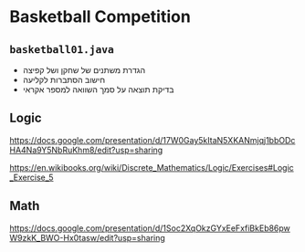 # Basketball Competition

## `basketball01.java`

* הגדרת משתנים של שחקן ושל קפיצה
* חישוב הסתברות לקליעה
* בדיקת תוצאה על סמך השוואה למספר אקראי
## Logic
https://docs.google.com/presentation/d/17W0Gay5kItaN5XKANmjqj1bbODcHA4Na9Y5NbRuKhm8/edit?usp=sharing


https://en.wikibooks.org/wiki/Discrete_Mathematics/Logic/Exercises#Logic_Exercise_5


## Math 

https://docs.google.com/presentation/d/1Soc2XqOkzGYxEeFxfiBkEb86pwW9zkK_BWO-Hx0tasw/edit?usp=sharing
